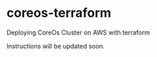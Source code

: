 # coreos-terraform
Deploying CoreOs Cluster on AWS with terraform 


Instructions will be updated soon.
